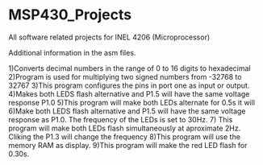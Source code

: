 MSP430_Projects
===============

All software related projects for INEL 4206 (Microprocessor)

Additional information in the asm files.

1)Converts decimal numbers in the range of 0 to 16 digits to hexadecimal
2)Program is used for multiplying two signed numbers from -32768 to 32767
3)This program configures the pins in port one as input or output.
4)Makes both LEDS flash alternative and P1.5 will have the same voltage response P1.0
5)This program will make both LEDs alternate for 0.5s it will
6)Make both LEDS flash alternative and P1.5 will have the same voltage response as P1.0. The frequency of the LEDs is set to 30Hz.
7) This program will make both LEDs flash simultaneously at aproximate 2Hz. Cliking the P1.3 will change the frequency
8)This program will use the memory RAM as display.
9)This program will make the red LED flash for 0.30s.

